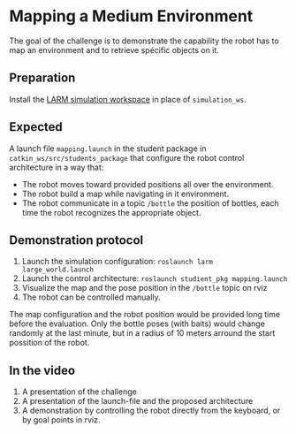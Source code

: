 # Mapping a Medium Environment

The goal of the challenge is to demonstrate the capability the robot has to map an environment and to retrieve spécific objects on it.

## Preparation

Install the [LARM simulation workspace]() in place of `simulation_ws`.

## Expected

A launch file `mapping.launch` in the student package in `catkin_ws/src/students_package` that configure the robot control architecture in a way that:

* The robot moves toward provided positions all over the environment.
* The robot build a map while navigating in it environment.
* The robot communicate in a topic `/bottle` the position of bottles, each time the robot recognizes the appropriate object.

## Demonstration protocol

1. Launch the simulation configuration: `roslaunch larm large_world.launch`
2. Launch the control architecture: `roslaunch studient_pkg mapping.launch`
3. Visualize the map and the pose position in the `/bottle` topic on rviz
4. The robot can be controlled manually.

The map configuration and the robot position would be provided long time before the evaluation.
Only the bottle poses (with baits) would change randomly at the last minute, but in a radius of 10 meters arround the start possition of the robot.

## In the video

1. A presentation of the challenge
2. A presentation of the launch-file and the proposed architecture
3. A demonstration by controlling the robot directly from the keyboard, or by goal points in rviz.
